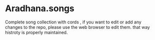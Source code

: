 # Aradhana.songs

Complete song collection with cords , if you want to edit or add any changes to the repo, please use the web browser to edit them.
that way histroty is properly maintained.
